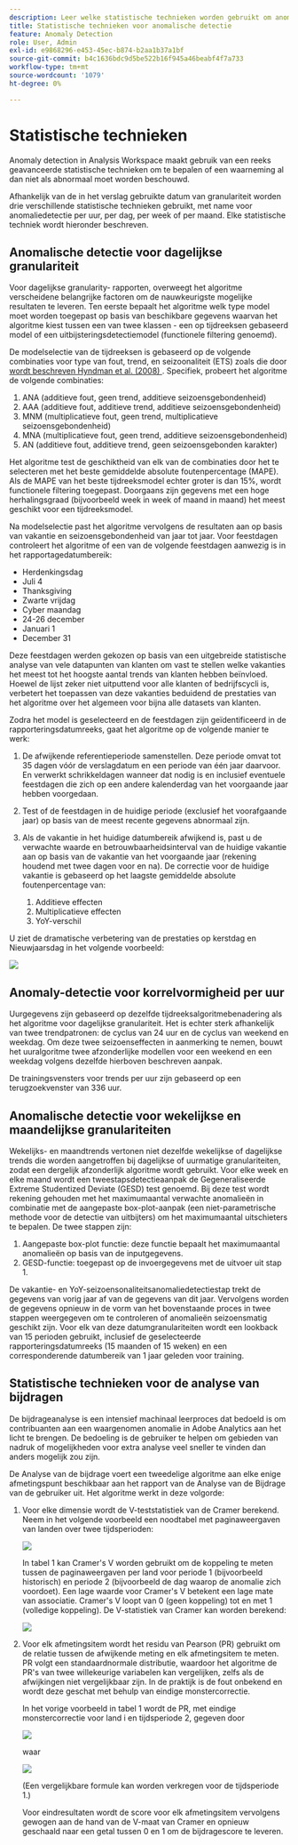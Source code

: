 ```yaml
---
description: Leer welke statistische technieken worden gebruikt om anomalieën vast te stellen.
title: Statistische technieken voor anomalische detectie
feature: Anomaly Detection
role: User, Admin
exl-id: e9868296-e453-45ec-b874-b2aa1b37a1bf
source-git-commit: b4c1636bdc9d5be522b16f945a46beabf4f7a733
workflow-type: tm+mt
source-wordcount: '1079'
ht-degree: 0%

---
```


# Statistische technieken

Anomaly detection in Analysis Workspace maakt gebruik van een reeks geavanceerde statistische technieken om te bepalen of een waarneming al dan niet als abnormaal moet worden beschouwd.

Afhankelijk van de in het verslag gebruikte datum van granulariteit worden drie verschillende statistische technieken gebruikt, met name voor anomaliedetectie per uur, per dag, per week of per maand. Elke statistische techniek wordt hieronder beschreven.

## Anomalische detectie voor dagelijkse granulariteit

Voor dagelijkse granularity- rapporten, overweegt het algoritme verscheidene belangrijke factoren om de nauwkeurigste mogelijke resultaten te leveren. Ten eerste bepaalt het algoritme welk type model moet worden toegepast op basis van beschikbare gegevens waarvan het algoritme kiest tussen een van twee klassen - een op tijdreeksen gebaseerd model of een uitbijsteringsdetectiemodel (functionele filtering genoemd).

De modelselectie van de tijdreeksen is gebaseerd op de volgende combinaties voor type van fout, trend, en seizoonaliteit (ETS) zoals die door [ wordt beschreven Hyndman et al. (2008) ](https://link.springer.com/book/10.1007/978-3-540-71918-2). Specifiek, probeert het algoritme de volgende combinaties:

1. ANA (additieve fout, geen trend, additieve seizoensgebondenheid)
1. AAA (additieve fout, additieve trend, additieve seizoensgebondenheid)
1. MNM (multiplicatieve fout, geen trend, multiplicatieve seizoensgebondenheid)
1. MNA (multiplicatieve fout, geen trend, additieve seizoensgebondenheid)
1. AN (additieve fout, additieve trend, geen seizoensgebonden karakter)

Het algoritme test de geschiktheid van elk van de combinaties door het te selecteren met het beste gemiddelde absolute foutenpercentage (MAPE). Als de MAPE van het beste tijdreeksmodel echter groter is dan 15%, wordt functionele filtering toegepast. Doorgaans zijn gegevens met een hoge herhalingsgraad (bijvoorbeeld week in week of maand in maand) het meest geschikt voor een tijdreeksmodel.

Na modelselectie past het algoritme vervolgens de resultaten aan op basis van vakantie en seizoensgebondenheid van jaar tot jaar. Voor feestdagen controleert het algoritme of een van de volgende feestdagen aanwezig is in het rapportagedatumbereik:

* Herdenkingsdag
* Juli 4
* Thanksgiving
* Zwarte vrijdag
* Cyber maandag
* 24-26 december
* Januari 1
* December 31

Deze feestdagen werden gekozen op basis van een uitgebreide statistische analyse van vele datapunten van klanten om vast te stellen welke vakanties het meest tot het hoogste aantal trends van klanten hebben beïnvloed. Hoewel de lijst zeker niet uitputtend voor alle klanten of bedrijfscycli is, verbetert het toepassen van deze vakanties beduidend de prestaties van het algoritme over het algemeen voor bijna alle datasets van klanten.

Zodra het model is geselecteerd en de feestdagen zijn geïdentificeerd in de rapporteringsdatumreeks, gaat het algoritme op de volgende manier te werk:

1. De afwijkende referentieperiode samenstellen. Deze periode omvat tot 35 dagen vóór de verslagdatum en een periode van één jaar daarvoor. En verwerkt schrikkeldagen wanneer dat nodig is en inclusief eventuele feestdagen die zich op een andere kalenderdag van het voorgaande jaar hebben voorgedaan.
1. Test of de feestdagen in de huidige periode (exclusief het voorafgaande jaar) op basis van de meest recente gegevens abnormaal zijn.
1. Als de vakantie in het huidige datumbereik afwijkend is, past u de verwachte waarde en betrouwbaarheidsinterval van de huidige vakantie aan op basis van de vakantie van het voorgaande jaar (rekening houdend met twee dagen voor en na). De correctie voor de huidige vakantie is gebaseerd op het laagste gemiddelde absolute foutenpercentage van:

   1. Additieve effecten
   1. Multiplicatieve effecten
   1. YoY-verschil

U ziet de dramatische verbetering van de prestaties op kerstdag en Nieuwjaarsdag in het volgende voorbeeld:

![](assets/anomaly_statistics.png)

## Anomaly-detectie voor korrelvormigheid per uur

Uurgegevens zijn gebaseerd op dezelfde tijdreeksalgoritmebenadering als het algoritme voor dagelijkse granulariteit. Het is echter sterk afhankelijk van twee trendpatronen: de cyclus van 24 uur en de cyclus van weekend en weekdag. Om deze twee seizoenseffecten in aanmerking te nemen, bouwt het uuralgoritme twee afzonderlijke modellen voor een weekend en een weekdag volgens dezelfde hierboven beschreven aanpak.

De trainingsvensters voor trends per uur zijn gebaseerd op een terugzoekvenster van 336 uur.

## Anomalische detectie voor wekelijkse en maandelijkse granulariteiten

Wekelijks- en maandtrends vertonen niet dezelfde wekelijkse of dagelijkse trends die worden aangetroffen bij dagelijkse of uurmatige granulariteiten, zodat een dergelijk afzonderlijk algoritme wordt gebruikt. Voor elke week en elke maand wordt een tweestapsdetectieaanpak de Gegeneraliseerde Extreme Studentized Deviate (GESD) test genoemd. Bij deze test wordt rekening gehouden met het maximumaantal verwachte anomalieën in combinatie met de aangepaste box-plot-aanpak (een niet-parametrische methode voor de detectie van uitbijters) om het maximumaantal uitschieters te bepalen. De twee stappen zijn:

1. Aangepaste box-plot functie: deze functie bepaalt het maximumaantal anomalieën op basis van de inputgegevens.
1. GESD-functie: toegepast op de invoergegevens met de uitvoer uit stap 1.

De vakantie- en YoY-seizoensonaliteitsanomaliedetectiestap trekt de gegevens van vorig jaar af van de gegevens van dit jaar. Vervolgens worden de gegevens opnieuw in de vorm van het bovenstaande proces in twee stappen weergegeven om te controleren of anomalieën seizoensmatig geschikt zijn. Voor elk van deze datumgranulariteiten wordt een lookback van 15 perioden gebruikt, inclusief de geselecteerde rapporteringsdatumreeks (15 maanden of 15 weken) en een corresponderende datumbereik van 1 jaar geleden voor training.

## Statistische technieken voor de analyse van bijdragen

De bijdrageanalyse is een intensief machinaal leerproces dat bedoeld is om contribuanten aan een waargenomen anomalie in Adobe Analytics aan het licht te brengen. De bedoeling is de gebruiker te helpen om gebieden van nadruk of mogelijkheden voor extra analyse veel sneller te vinden dan anders mogelijk zou zijn.

De Analyse van de bijdrage voert een tweedelige algoritme aan elke enige afmetingspunt beschikbaar aan het rapport van de Analyse van de Bijdrage van de gebruiker uit. Het algoritme werkt in deze volgorde:

1. Voor elke dimensie wordt de V-teststatistiek van de Cramer berekend. Neem in het volgende voorbeeld een noodtabel met paginaweergaven van landen over twee tijdsperioden:

   ![](assets/contingency_table.png)

   In tabel 1 kan Cramer&#39;s V worden gebruikt om de koppeling te meten tussen de paginaweergaven per land voor periode 1 (bijvoorbeeld historisch) en periode 2 (bijvoorbeeld de dag waarop de anomalie zich voordoet). Een lage waarde voor Cramer&#39;s V betekent een lage mate van associatie. Cramer&#39;s V loopt van 0 (geen koppeling) tot en met 1 (volledige koppeling). De V-statistiek van Cramer kan worden berekend:

   ![](assets/cramers-v.png)

1. Voor elk afmetingsitem wordt het residu van Pearson (PR) gebruikt om de relatie tussen de afwijkende meting en elk afmetingsitem te meten. PR volgt een standaardnormale distributie, waardoor het algoritme de PR&#39;s van twee willekeurige variabelen kan vergelijken, zelfs als de afwijkingen niet vergelijkbaar zijn. In de praktijk is de fout onbekend en wordt deze geschat met behulp van eindige monstercorrectie.

   In het vorige voorbeeld in tabel 1 wordt de PR, met eindige monstercorrectie voor land i en tijdsperiode 2, gegeven door

   ![](assets/persons-residual.png)

   waar

   ![](assets/pr-example.png)

   (Een vergelijkbare formule kan worden verkregen voor de tijdsperiode 1.)

   Voor eindresultaten wordt de score voor elk afmetingsitem vervolgens gewogen aan de hand van de V-maat van Cramer en opnieuw geschaald naar een getal tussen 0 en 1 om de bijdragescore te leveren.
